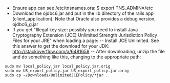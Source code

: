 - Ensure app can see /etc/tnsnames.ora: $ export TNS_ADMIN=/etc
- Download the ojdbc6.jar and put in the lib directory of the rails app (client_application). Note that Oracle also provides a debug version, ojdbc6_g.jar
- If you get "Illegal key size: possibly you need to install Java Cryptography Extension (JCE) Unlimited Strength Jurisdiction Policy Files for your JRE" when loading a page:
-- Install JCE Unlimited. See this answer to get the download for your JDK:  http://stackoverflow.com/a/6481658
-- After downloading, unzip the file and do something like this, changing to the appropriate path:
```16492  cd /Library/Java/JavaVirtualMachines/jdk1.7.0_75.jdk/Contents/Home/jre/lib/security/
sudo mv local_policy.jar local_policy.jar.orig
sudo mv US_export_policy.jar US_export_policy.jar.orig
sudo cp ~/Downloads/UnlimitedJCEPolicy/*jar .
```
